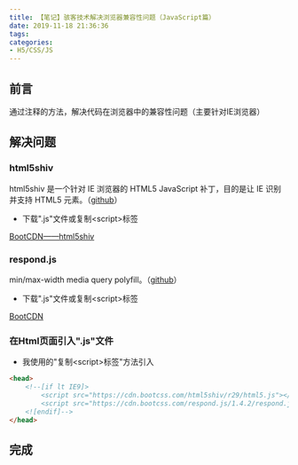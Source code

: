 ```yaml
---
title: 【笔记】骇客技术解决浏览器兼容性问题（JavaScript篇）
date: 2019-11-18 21:36:36
tags:
categories:
- H5/CSS/JS
---
```


## 前言

通过注释的方法，解决代码在浏览器中的兼容性问题（主要针对IE浏览器）

<!-- more -->

## 解决问题

### html5shiv

html5shiv 是一个针对 IE 浏览器的 HTML5 JavaScript 补丁，目的是让 IE 识别并支持 HTML5 元素。（[github](https://github.com/aFarkas/html5shiv)）

- 下载".js"文件或复制\<script>标签

[BootCDN——html5shiv](https://www.bootcdn.cn/html5shiv/)

### respond.js

min/max-width media query polyfill。（[github](https://github.com/scottjehl/Respond)）

- 下载".js"文件或复制\<script>标签

[BootCDN](https://www.bootcdn.cn/respond.js/)

### 在Html页面引入".js"文件

- 我使用的"复制\<script>标签"方法引入

``` html
<head>
    <!--[if lt IE9]>
        <script src="https://cdn.bootcss.com/html5shiv/r29/html5.js"></script>
        <script src="https://cdn.bootcss.com/respond.js/1.4.2/respond.js"></script>
    <![endif]-->
</head>
```

## 完成

